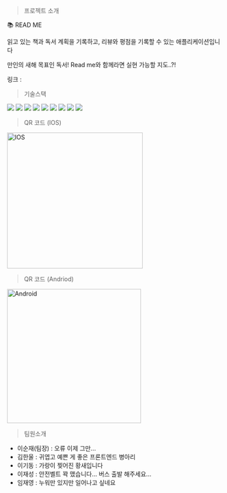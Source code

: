 > 프로젝트 소개

📚 READ ME

<aside>
읽고 있는 책과 독서 계획을 기록하고, 리뷰와 평점을 기록할 수 있는 애플리케이션입니다

만인의 새해 목표인 독서! Read me와 함께라면 실현 가능할 지도..?!

링크 :

</aside>

> 기술스택

<img src="https://img.shields.io/badge/JavaScript-F7DF1E?style=flat-square&logo=JavaScript&logoColor=white"/> <img src="https://img.shields.io/badge/ReactNative-61DAFB?style=flat-square&logo=React&logoColor=white"/> <img src="https://img.shields.io/badge/Expo-000020?style=flat-square&logo=Expo&logoColor=white"/> <img src="https://img.shields.io/badge/Axios-5A29E4?style=flat-square&logo=Axios&logoColor=white"/> <img src="https://img.shields.io/badge/ReactQuery-FF4154?style=flat-square&logo=React Query&logoColor=white"/> <img src="https://img.shields.io/badge/styled components-DB7093?style=flat-square&logo=styled-components&logoColor=white"/> <img src="https://img.shields.io/badge/Glitch-3333FF?style=flat-square&logo=Glitch&logoColor=white"/> <img src="https://img.shields.io/badge/Git-F05032?style=flat-square&logo=Git&logoColor=white"/> <img src="https://img.shields.io/badge/GitHub-181717?style=flat-square&logo=GitHub&logoColor=white"/>

> QR 코드 (IOS)

<img width="317" alt="IOS" src="https://user-images.githubusercontent.com/104154151/212217741-39d5a97e-f477-415d-9294-f9f6ddaf6f61.png">

> QR 코드 (Andriod)

<img width="313" alt="Android" src="https://user-images.githubusercontent.com/104154151/212218059-1768fc3c-cfe5-4388-ac3e-44489d0023b0.png">

> 팀원소개

- 이순재(팀장) : 오류 이제 그만…
- 김한울 : 귀엽고 예쁜 게 좋은 프론트엔드 병아리
- 이기동 : 가랑이 찢어진 황새입니다
- 이재성 : 안전벨트 꽉 맸습니다… 버스 출발 해주세요…
- 임재영 : 누워만 있지만 일어나고 싶네요
